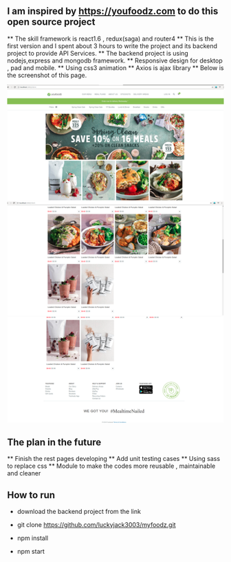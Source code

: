 ## I am inspired by https://youfoodz.com to do this open source project
  ** The skill framework is react1.6 , redux(saga) and router4
  ** This is the first version and I spent about 3 hours to write the project and its backend project to provide API Services.
  ** The backend project is using nodejs,express and mongodb framework.
  ** Responsive design for desktop , pad and mobile.
  ** Using css3 animation
  ** Axios is ajax library
  ** Below is the screenshot of this page.

![Navigation](https://github.com/luckyjack3003/myfoodz/blob/master/public/images/Screenshot%20from%202018-09-18%2018-02-26.png)
![Card](https://github.com/luckyjack3003/myfoodz/blob/master/public/images/Screenshot%20from%202018-09-18%2018-02-57.png)
![Footer](https://github.com/luckyjack3003/myfoodz/blob/master/public/images/Screenshot%20from%202018-09-18%2018-03-36.png)

## The plan in the future
   ** Finish the rest pages developing
   ** Add unit testing cases
   ** Using sass to replace css
   ** Module to make the codes more reusable , maintainable and cleaner

## How to run
 * download the backend project from the link

 * git clone https://github.com/luckyjack3003/myfoodz.git
 * npm install
 * npm start

